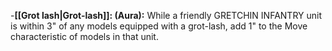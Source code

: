-**[[Grot lash\|Grot-lash]]: (Aura):** While a friendly GRETCHIN INFANTRY unit is within 3" of any models equipped with a grot-lash, add 1" to the Move characteristic of models in that unit.